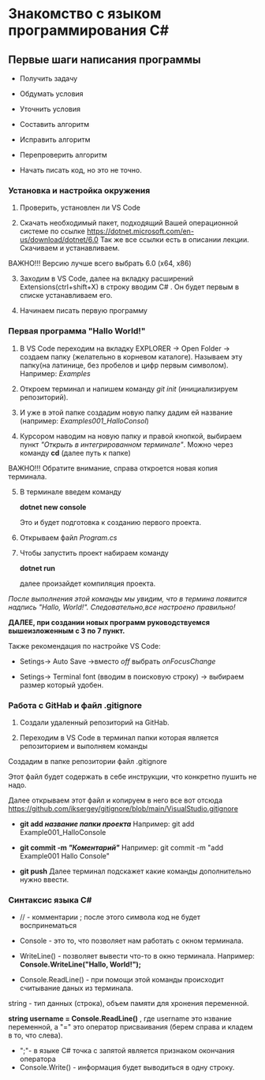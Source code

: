 # Знакомство с языком программирования C# #

## Первые шаги написания программы ##

* Получить задачу

* Обдумать условия

* Уточнить условия

* Составить алгоритм

* Исправить алгоритм 

* Перепроверить алгоритм

* Начать писать код, но это не точно.


### **Установка и настройка окружения** ###

1. Проверить, установлен ли VS Code

2. Cкачать необходимый пакет, подходящий Вашей операционной системе по ссылке <https://dotnet.microsoft.com/en-us/download/dotnet/6.0> Так же все ссылки есть в описании лекции. Скачиваем и устанавливаем.

ВАЖНО!!! Версию лучше всего выбрать 6.0 (x64, x86)

3. Заходим в VS Code, далее на вкладку расширений Extensions(ctrl+shift+X) в строку вводим С# . Он будет первым в списке устанавливаем его.

4. Начинаем писать первую программу


### **Первая программа "Hallo World!"** ###

1. В VS Code переходим на вкладку EXPLORER -> Open Folder -> создаем папку (желательно в корневом каталоге). Называем эту папку(на латинице, без пробелов и цифр первым символом). Например: *Examples*

2. Откроем терминал и напишем команду *git init* (инициализируем репозиторий).

3. И уже в этой папке создадим новую папку дадим ей название (например: *Examples001_HalloConsol*)

4. Курсором наводим на новую папку и правой кнопкой, выбираем пункт *"Открыть в интегрированном терминале"*. Можно через команду **cd** (далее путь к папке)


ВАЖНО!!! Обратите внимание, справа откроется новая копия терминала.

5. В терминале введем команду 

   **dotnet new console**  

   Это и будет подготовка к созданию первого проекта.

6. Открываем файл *Program.cs*

7. Чтобы запустить проект набираем команду 

    **dotnet run** 

    далее произайдет компиляция проекта.
 
 *После выполнения этой команды мы увидим, что в термина появится надпись "Hallo, World!". Следовательно,все настроено правильно!*


**ДАЛЕЕ, при создании новых программ руководствуемся  вышеизложенным с 3 по 7 пункт.**

Также рекомендация по настройке VS Code:

 * Setings-> Auto Save ->вместо *off* выбрать *onFocusChange*

 *  Setings-> Terminal font (вводим в поисковую строку) -> выбираем размер который удобен.





### **Работа с GitHab и файл .gitignore** ###

1. Создали удаленный репозиторий на GitHab.

2. Переходим в VS Code в терминал папки которая является репозиторием и выполняем команды

Создадим в папке репозитории файл .gitignore 

Этот файл будет содержать в себе инструкции, что конкретно пушить не надо.

Далее открываем этот файл и копируем в него все вот отсюда <https://github.com/iksergey/gitignore/blob/main/VisualStudio.gitignore>

   * __git add *название папки проекта*__ Например: git add Example001_HalloConsole

   * __git commit -m *"Коментарий"*__ Например: git commit -m "add Example001 Hallo Console"

   * __git push__  Далее терминал подскажет какие команды дополнительно нужно ввести.
   

### **Синтаксис языка С#** ###

* //  - комментарии ; после этого символа код не будет воспринематься

* Console - это то, что позволяет нам работать с окном терминала.

* WriteLine() - позволяет вывести что-то в окно терминала.
Например: **Сonsole.WriteLine("Hallo, World!");**

* Сonsole.ReadLine() - при помощи этой команды происходит считывание даных из терминала.

string - тип данных (строка), объем памяти для хронения переменной.

**string username = Сonsole.ReadLine()** , где username это нзвание переменной, а "=" это оператор присваивания (берем справа и кладем в то, что слева).

* ";"- в языке С# точка с запятой является признаком окончания оператора
* Сonsole.Write() - информация будет выводиться в одну строку.





